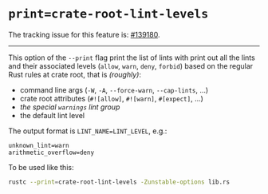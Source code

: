 # `print=crate-root-lint-levels`

The tracking issue for this feature is: [#139180](https://github.com/rust-lang/rust/issues/139180).

------------------------

This option of the `--print` flag print the list of lints with print out all the lints and their associated levels (`allow`, `warn`, `deny`, `forbid`) based on the regular Rust rules at crate root, that is *(roughly)*:
 - command line args (`-W`, `-A`, `--force-warn`, `--cap-lints`, ...)
 - crate root attributes (`#![allow]`, `#![warn]`, `#[expect]`, ...)
 - *the special `warnings` lint group*
 - the default lint level

The output format is `LINT_NAME=LINT_LEVEL`, e.g.:
```text
unknown_lint=warn
arithmetic_overflow=deny
```

To be used like this:

```bash
rustc --print=crate-root-lint-levels -Zunstable-options lib.rs
```
